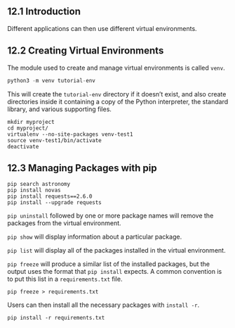 ## 12.1 Introduction

Different applications can then use different virtual environments.

## 12.2 Creating Virtual Environments

The module used to create and manage virtual environments is called `venv`.

```python
python3 -m venv tutorial-env
```

This will create the `tutorial-env` directory if it doesn’t exist, and also create directories inside it containing a copy of the Python interpreter, the standard library, and various supporting files.

```
mkdir myproject
cd myproject/
virtualenv --no-site-packages venv-test1
source venv-test1/bin/activate
deactivate
```

## 12.3 Managing Packages with pip

```
pip search astronomy
pip install novas
pip install requests==2.6.0
pip install --upgrade requests
```

`pip uninstall` followed by one or more package names will remove the packages from the virtual environment.

`pip show` will display information about a particular package.

`pip list` will display all of the packages installed in the virtual environment.

`pip freeze` will produce a similar list of the installed packages, but the output uses the format that `pip install` expects. A common convention is to put this list in a `requirements.txt` file.

```
pip freeze > requirements.txt
```

Users can then install all the necessary packages with `install -r`.

```
pip install -r requirements.txt
```
